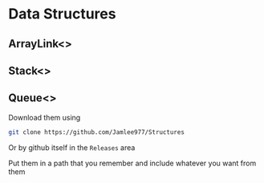 # Data Structures

## ArrayLink<>

## Stack<>

## Queue<>



Download them using 

```bash
git clone https://github.com/Jamlee977/Structures
```

Or by github itself in the ```Releases``` area



Put them in a path that you remember and include whatever you want from them
